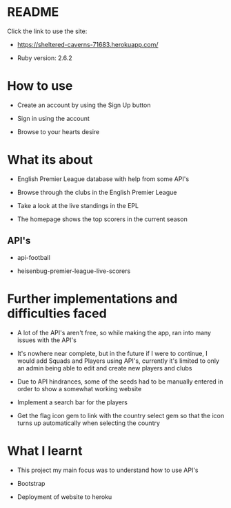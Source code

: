 # README

Click the link to use the site:

* https://sheltered-caverns-71683.herokuapp.com/

* Ruby version: 2.6.2

# How to use

* Create an account by using the Sign Up button

* Sign in using the account

* Browse to your hearts desire

# What its about

* English Premier League database with help from some API's

* Browse through the clubs in the English Premier League

* Take a look at the live standings in the EPL

* The homepage shows the top scorers in the current season

## API's

* api-football

* heisenbug-premier-league-live-scorers

# Further implementations and difficulties faced

* A lot of the API's aren't free, so while making the app, ran into many issues with the API's

* It's nowhere near complete, but in the future if I were to continue, I would add Squads and Players using API's, currently it's limited to only an admin being able to edit and create new players and clubs

* Due to API hindrances, some of the seeds had to be manually entered in order to show a somewhat working website

* Implement a search bar for the players

* Get the flag icon gem to link with the country select gem so that the icon turns up automatically when selecting the country

# What I learnt

* This project my main focus was to understand how to use API's

* Bootstrap

* Deployment of website to heroku
